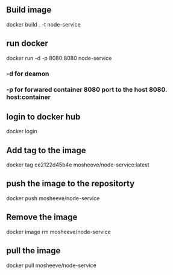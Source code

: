 ## Build image
docker build . -t node-service

## run docker
docker run -d -p 8080:8080 node-service
### -d for deamon
### -p for forwared container 8080 port to the host 8080. host:container

## login to docker hub
docker login

## Add tag to the image
docker tag ee2122d45b4e mosheeve/node-service:latest

## push the image to the repositorty 
docker push mosheeve/node-service

## Remove the image
docker image rm mosheeve/node-service

## pull the image 
docker pull mosheeve/node-service

